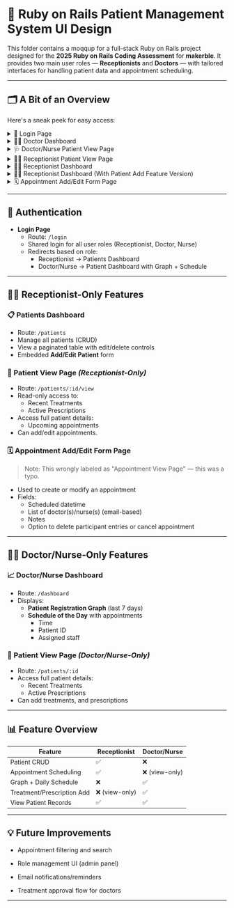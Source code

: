 # 🏥 Ruby on Rails Patient Management System UI Design 

This folder contains a moqqup for a full-stack Ruby on Rails project designed for the **2025 Ruby on Rails Coding Assessment** for **makerble**. It provides two main user roles — **Receptionists** and **Doctors** — with tailored interfaces for handling patient data and appointment scheduling.

---

## 🗂️ A Bit of an Overview

Here's a sneak peek for easy access:

<details>
  <summary>🔐 Login Page</summary>

  ![Login Page](./Login_Page.png)

</details>

<details>
  <summary>👨‍⚕️ Doctor Dashboard</summary>

  ![Doctor Dashboard](./Doctor_dashboard_page.png)

</details>

<details>
  <summary>🩺 Doctor/Nurse Patient View Page</summary>

  ![Doctor/Nurse Patient View](./Patient_View_page_1.png)

</details>

<details>
  <summary>👩‍💼 Receptionist Patient View Page</summary>

  ![Receptionist Patient View](./Patient_View_page.png)

</details>

<details>
  <summary>👩‍💼 Receptionist Dashboard</summary>

  ![Receptionist Dashboard](./Patients_dashboard_page.png)

</details>

<details>
  <summary>👩‍💼 Receptionist Dashboard (With Patient Add Feature Version)</summary>

  ![Receptionist Dashboard (With Patient Add Feature Version)](./Patients_dashboard_page_1.png)

</details>

<details>
  <summary>🗓️ Appointment Add/Edit Form Page</summary>

  ![Appointment Add/Edit Form Page](./Appointment_View_page.png)

</details>

---

## 🔐 Authentication

- **Login Page**
  - Route: `/login`
  - Shared login for all user roles (Receptionist, Doctor, Nurse)
  - Redirects based on role:
    - Receptionist → Patients Dashboard
    - Doctor/Nurse → Patient Dashboard with Graph + Schedule

---

## 👩‍💼 Receptionist-Only Features

### 📋 Patients Dashboard
- Route: `/patients`
- Manage all patients (CRUD)
- View a paginated table with edit/delete controls
- Embedded **Add/Edit Patient** form

### 🧾 Patient View Page *(Receptionist-Only)*
- Route: `/patients/:id/view`
- Read-only access to:
  - Recent Treatments
  - Active Prescriptions
- Access full patient details:
    - Upcoming appointments
- Can add/edit appointments.

### 🗓️ Appointment Add/Edit Form Page
> Note: This wrongly labeled as "Appointment View Page" — this was a typo.

- Used to create or modify an appointment
- Fields:
  - Scheduled datetime
  - List of doctor(s)/nurse(s) (email-based)
  - Notes
  - Option to delete participant entries or cancel appointment

---

## 👨‍⚕️ Doctor/Nurse-Only Features

### 📈 Doctor/Nurse Dashboard
- Route: `/dashboard`
- Displays:
  - **Patient Registration Graph** (last 7 days)
  - **Schedule of the Day** with appointments
    - Time
    - Patient ID
    - Assigned staff

### 📂 Patient View Page *(Doctor/Nurse-Only)*
- Route: `/patients/:id`
- Access full patient details:
  - Recent Treatments
  - Active Prescriptions
- Can add treatments, and prescriptions

---

## 📊 Feature Overview

| Feature                    | Receptionist | Doctor/Nurse |
|---------------------------|--------------|--------------|
| Patient CRUD              | ✅            | ❌            |
| Appointment Scheduling    | ✅            | ❌ (view-only)|
| Graph + Daily Schedule    | ❌            | ✅            |
| Treatment/Prescription Add| ❌ (view-only)| ✅            |
| View Patient Records      | ✅            | ✅            |

---

## 💡 Future Improvements
- Appointment filtering and search

- Role management UI (admin panel)

- Email notifications/reminders

- Treatment approval flow for doctors

---
